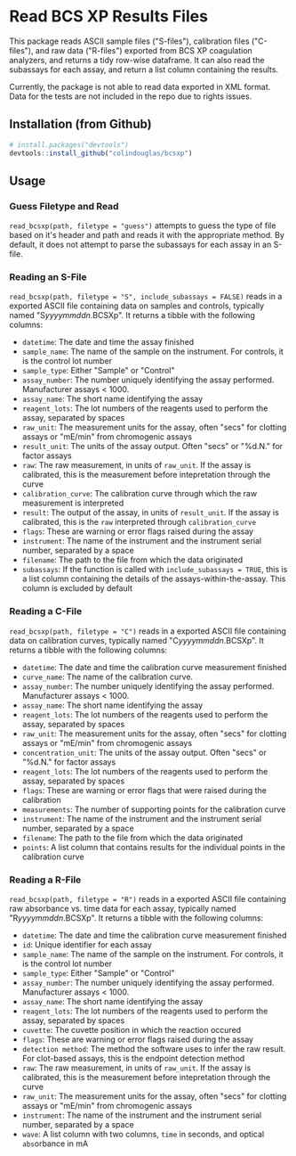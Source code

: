 # Read BCS XP Results Files

This package reads ASCII sample files ("S-files"), calibration files ("C-files"), and raw data ("R-files") exported from BCS XP coagulation analyzers, and returns a tidy row-wise dataframe. It can also read the subassays for each assay, and return a list column containing the results.

Currently, the package is not able to read data exported in XML format. Data for the tests are not included in the repo due to rights issues.

## Installation (from Github)

```r
# install.packages("devtools")
devtools::install_github("colindouglas/bcsxp")
```
## Usage

### Guess Filetype and Read
`read_bcsxp(path, filetype = "guess")` attempts to guess the type of file based on it's header and path and reads it with the appropriate method. By default, it does not attempt to parse the subassays for each assay in an S-file.

### Reading an S-File
`read_bcsxp(path, filetype = "S", include_subassays = FALSE)` reads in a exported ASCII file containing data on samples and controls, typically named "S*yyyymmddn*.BCSXp". It returns a tibble with the following columns:

* `datetime`: The date and time the assay finished
* `sample_name`: The name of the sample on the instrument. For controls, it is the control lot number
* `sample_type`: Either "Sample" or "Control"
* `assay_number`: The number uniquely identifying the assay performed. Manufacturer assays < 1000.
* `assay_name`: The short name identifying the assay
* `reagent_lots`: The lot numbers of the reagents used to perform the assay, separated by spaces
* `raw_unit`: The measurement units for the assay, often "secs" for clotting assays or "mE/min" from chromogenic assays
* `result_unit`: The units of the assay output. Often "secs" or "%d.N." for factor assays
* `raw`: The raw measurement, in units of `raw_unit`. If the assay is calibrated, this is the measurement before intepretation through the curve
* `calibration_curve`: The calibration curve through which the raw measurement is interpreted
* `result`: The output of the assay, in units of `result_unit`. If the assay is calibrated, this is the `raw` interpreted through `calibration_curve`
* `flags`: These are warning or error flags raised during the assay
* `instrument`: The name of the instrument and the instrument serial number, separated by a space
* `filename`: The path to the file from which the data originated
* `subassays`: If the function is called with `include_subassays = TRUE`, this is a list column containing the details of the assays-within-the-assay. This column is excluded by default

### Reading a C-File
`read_bcsxp(path, filetype = "C")` reads in a exported ASCII file containing data on calibration curves, typically named "C*yyyymmddn*.BCSXp". It returns a tibble with the following columns:

* `datetime`: The date and time the calibration curve measurement finished
* `curve_name`: The name of the calibration curve. 
* `assay_number`: The number uniquely identifying the assay performed. Manufacturer assays < 1000.
* `assay_name`: The short name identifying the assay
* `reagent_lots`: The lot numbers of the reagents used to perform the assay, separated by spaces
* `raw_unit`: The measurement units for the assay, often "secs" for clotting assays or "mE/min" from chromogenic assays
* `concentration_unit`: The units of the assay output. Often "secs" or "%d.N." for factor assays
* `reagent_lots`: The lot numbers of the reagents used to perform the assay, separated by spaces
* `flags`: These are warning or error flags that were raised during the calibration
* `measurements`: The number of supporting points for the calibration curve
* `instrument`: The name of the instrument and the instrument serial number, separated by a space
* `filename`: The path to the file from which the data originated
* `points`: A list column that contains results for the individual points in the calibration curve

### Reading a R-File
`read_bcsxp(path, filetype = "R")` reads in a exported ASCII file containing raw absorbance vs. time data for each assay, typically named "R*yyyymmddn*.BCSXp". It returns a tibble with the following columns:

* `datetime`: The date and time the calibration curve measurement finished
* `id`: Unique identifier for each assay
* `sample_name`: The name of the sample on the instrument. For controls, it is the control lot number
* `sample_type`: Either "Sample" or "Control"
* `assay_number`: The number uniquely identifying the assay performed. Manufacturer assays < 1000.
* `assay_name`: The short name identifying the assay
* `reagent_lots`: The lot numbers of the reagents used to perform the assay, separated by spaces
* `cuvette`: The cuvette position in which the reaction occured
* `flags`: These are warning or error flags raised during the assay
* `detection method`: The method the software uses to infer the raw result. For clot-based assays, this is the endpoint detection method
* `raw`: The raw measurement, in units of `raw_unit`. If the assay is calibrated, this is the measurement before intepretation through the curve
* `raw_unit`: The measurement units for the assay, often "secs" for clotting assays or "mE/min" from chromogenic assays
* `instrument`: The name of the instrument and the instrument serial number, separated by a space
* `wave`: A list column with two columns, `time` in seconds, and optical `abs`orbance in mA
